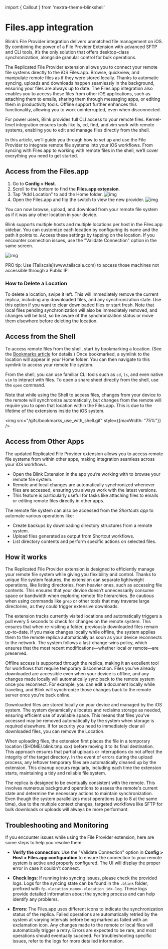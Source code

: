 import { Callout } from 'nextra-theme-blinkshell'

# Files.app integration

Blink’s File Provider integration delivers unmatched file management on iOS. By combining the power of a File Provider Extension with advanced SFTP and CLI tools, it’s the only solution that offers desktop-class synchronization, alongside granular control for bulk operations.

The Replicated File Provider extension allows you to connect your remote file systems directly to the iOS Files.app. Browse, quickview, and manipulate remote files as if they were stored locally. Thanks to automatic syncing, uploads and downloads happen seamlessly in the background, ensuring your files are always up to date. The Files.app integration also enables you to access these files from other iOS applications, such as attaching them to emails, sharing them through messaging apps, or editing them in  productivity tools. Offline support further enhances this functionality, allowing you to work uninterrupted, even when disconnected.

For power users, Blink provides full CLI access to your remote files. Kernel-level integration ensures tools like ls, cd, find, and vim work with remote systems, enabling you to edit and manage files directly from the shell.

In this article, we’ll guide you through how to set up and use the File Provider to integrate remote file systems into your iOS workflows. From syncing with Files.app to working with remote files in the shell, we’ll cover everything you need to get started.

## Access from the Files.app

1. Go to **Config > Host**.
2. Scroll to the bottom to find the **Files.app extension**.
3. Tap "Add Location" to add the Home folder.
![img](./files-app/files_app_host.jpg)
4. Open the Files.app and flip the switch to view the new provider.
![img](./files-app/files_app_files_app_location.jpg)

You can now browse, upload, and download from your remote file system as if it was any other location in your device.

Blink supports multiple hosts and multiple locations per host in the Files.app sidebar. You can customize each location by configuring its name and the path it points to. Access these settings by tapping on the location. If you encounter connection issues, use the "Validate Connection" option in the same screen.

![img](./files-app/files_app_location.jpg)

<Callout>
PRO tip: Use [Tailscale](www.tailscale.com) to access those machines not accessible through a Public IP.
</Callout>

### How to Delete a Location

To delete a location, swipe it left. This will immediately remove the current replica, including any downloaded files, and any synchronization state. Use this option if you want to clear downloaded files or start fresh. Note that local files pending synchronization will also be immediately removed, and changes will be lost, so be aware of the synchronization status or move them elsewhere before deleting the location.

## Access from the Shell

To access remote files from the shell, start by bookmarking a location. (See the [Bookmarks article](#) for details.) Once bookmarked, a symlink to the location will appear in your Home folder. You can then navigate to this symlink to access your remote file system.

From the shell, you can use familiar CLI tools such as `cd`, `ls`, and even native `vim` to interact with files. To open a share sheet directly from the shell, use the `open` command.

Note that while using the Shell to access files, changes from your device to the remote will synchronize automatically, but changes from the remote will require you to open that location within the Files.app. This is due to the lifetime of the extensions inside the iOS system.

<img src="/gifs/bookmarks_use_with_shell.gif" style={{maxWidth: "75%"}} />

## Access from Other Apps

The updated Replicated File Provider extension allows you to access remote file systems from within other apps, making integration seamless across your iOS workflows.

- Open the Blink Extension in the app you’re working with to browse your remote file system.
- Remote and local changes are automatically synchronized whenever files are accessed, ensuring you always work with the latest versions.
- This feature is particularly useful for tasks like attaching files to emails or editing remote files directly in other apps.

The remote file system can also be accessed from the *Shortcuts app* to automate various operations like:
- Create backups by downloading directory structures from a remote system.
- Upload files generated as output from Shortcut workflows.
- List directory contents and perform specific actions on selected files.

## How it works

The Replicated File Provider extension is designed to efficiently manage your remote file system while giving you flexibility and control. Thanks to unique file system features, the extension can separate lightweight operations, like listing directories, from heavier ones, such as accessing file contents. This ensures that your device doesn’t unnecessarily consume space or bandwidth when exploring remote file hierarchies. Be cautious when using commands like `grep` or other tools that may traverse large directories, as they could trigger extensive downloads.

The extension tracks currently visited locations and automatically triggers a pull every 5 seconds to check for changes on the remote system. This ensures that when re-visiting a folder, previously downloaded files remain up-to-date. If you make changes locally while offline, the system applies them to the remote replica automatically as soon as your device reconnects to the network. The system follows a last-change-wins policy, which ensures that the most recent modifications—whether local or remote—are preserved.

Offline access is supported through the replica, making it an excellent tool for workflows that require temporary disconnection. Files you’ve already downloaded are accessible even when your device is offline, and any changes made locally will automatically sync back to the remote system once you reconnect.  For example, you can edit a document locally while traveling, and Blink will synchronize those changes back to the remote server once you're back online.

Downloaded files are stored locally on your device and managed by the iOS system. The system dynamically allocates and reclaims storage as needed, ensuring efficient use of available space. This means that files you’ve accessed may be removed automatically by the system when storage is required elsewhere. If for security you need to immediately clear all downloaded files, you can remove the Location.

When uploading files, the extension first places the file in a temporary location ($HOME/.blink.tmp.xxx) before moving it to its final destination. This approach ensures that partial uploads or interruptions do not affect the integrity of the target directory. In the event of errors during the upload process, any leftover temporary files are automatically cleaned up by the extension. This cleanup occurs regularly, including each time the extension starts, maintaining a tidy and reliable file system.

The replica is designed to be eventually consistent with the remote. This involves numerous background operations to assess the remote's current state and determine the necessary actions to maintain synchronization. Even though the system parallelizes most operations (up to 8 at the same time), due to the multiple context changes, targeted workflows like SFTP for bulk downloads or uploads will always be more performant.


## Troubleshooting and Monitoring

If you encounter issues while using the File Provider extension, here are some steps to help you resolve them:

- **Verify the connection**: Use the "Validate Connection" option in **Config > Host > Files.app configuration** to ensure the connection to your remote system is active and properly configured. The UI will display the proper error in case it couldn't connect.

- **Check logs**: If running into syncing issues, please check the provided logs. Logs for the syncing state can be found in the `.blink` folder, prefixed with `fp-<location_name>-<location_id>.log`. These logs provide detailed information about the syncing process and can help identify any problems.

- **Errors**: The Files.app uses different icons to indicate the synchronization status of the replica. Failed operations are automatically retried by the system at varying intervals before being marked as failed with an exclamation icon. Any changes made to the remote or local files will automatically trigger a retry. Errors are expected to be rare, and most operations should eventually succeed. For troubleshooting specific issues, refer to the logs for more detailed information.
